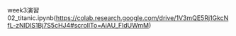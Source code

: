 week3演習
02_titanic.ipynb(https://colab.research.google.com/drive/1V3mQE5Rj1GkcNfL-zNlDlS1Bj7S5cHJ4#scrollTo=AiAU_FldUWmM)
